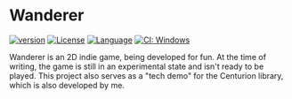 # Wanderer

[![version](https://img.shields.io/badge/version-0.1.0-blue.svg)](https://semver.org)
[![License](https://img.shields.io/badge/license-MIT-blue.svg)](https://opensource.org/licenses/MIT)
[![Language](https://img.shields.io/badge/C%2B%2B-20-blue.svg)](https://en.wikipedia.org/wiki/C%2B%2B#Standardization)
[![CI: Windows](https://github.com/albin-johansson/wanderer/actions/workflows/windows.yml/badge.svg?branch=dev)](https://github.com/albin-johansson/wanderer/actions/workflows/windows.yml)

Wanderer is an 2D indie game, being developed for fun. At the time of writing, the game is still in an experimental state and isn't ready to be played. This project also serves as a "tech demo" for the Centurion library, which is also developed by me.
